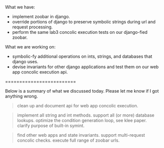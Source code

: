 What we have:
+ implement zoobar in django.
+ override portions of django to preserve symbolic strings during url
and request processing.
+ perform the same lab3 concolic execution tests on our django-fied zoobar.

What we are working on:
+ symbolic-fy additional operations on ints, strings, and databases
that django uses.
+ devise invariants for other django applications and test them on our
web app concolic execution api.

=========================

Below is a summary of what we discussed today. Please let me know if I
got anything wrong.

> clean up and document api for web app concolic execution.

> implement all string and int methods.
> support all (or more) database lookups.
> optimize the condition generation loop, see klee paper.
> clarify purpose of built-in symint.

> find other web apps and state invariants.
> support multi-request concolic checks.
> execute full range of zoobar urls.
